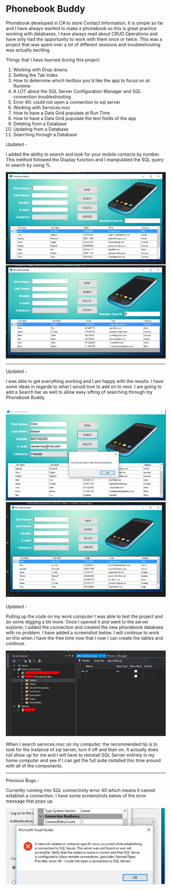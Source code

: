 # Phonebook Buddy

Phonebook developed in C# to store Contact Information. It is simple so far and I have always wanted to make a phonebook so this is great practice working with databases. I have always read about CRUD Operations and have only had the opportunity to work with them once or twice. This was a project that was spent over a lot of different sessions and troubleshooting was actually exciting. 

Things that I have learned during this project
1) Working with Drop downs
2) Setting the Tab Index
3) How to determine which textbox you'd like the app to focus on at Runtime
4) A LOT about the SQL Server Configuration Manager and SQL connection troubleshooting
5) Error 40:  could not open a connection to sql server
6) Working with Services.msc
7) How to have a Data Grid populate at Run Time
8) How to have a Data Grid populate the text fields of the app
9) Deleting from a Database
10) Updating from a Database
11) Searching through a Database

Updated - 

I added the ability to search and look for your mobile contacts by number. This method followed the Display function and I manipulated the SQL query to search by using %. 

![alt text](https://github.com/abelberhane/PhonebookBuddy/blob/master/Images/NumberSH.png?raw=true)
![alt text](https://github.com/abelberhane/PhonebookBuddy/blob/master/Images/SearchSH.png?raw=true)

--------------------------------------------------------------------------------------------------------
Updated - 

I was able to get everything working and I am happy with the results. I have some ideas in regards to what I would love to add on to next. I am going to add a Search bar as well to allow easy sifting of searching through my Phonebook Buddy. 

![alt text](https://github.com/abelberhane/PhonebookBuddy/blob/master/Images/Screenshots/DoneSH.png?raw=true)
![alt text](https://github.com/abelberhane/PhonebookBuddy/blob/master/Images/Screenshots/GridSH.png?raw=true)
---------------------------------------------------------------------------------------------------------

Updated - 

Pulling up the code on my work computer I was able to test the project and do some digging a bit more. Once I opened it and went to the 
server explorer, I added the connection and created the new phonebook database with no problem. I have added a screenshot below. I will continue to work on this when I have the free time now that I now I can create the tables and continue. 

![alt text](https://github.com/abelberhane/PhonebookBuddy/blob/master/Images/Screenshots/WorkingSH.png?raw=true)

When I search services.msc on my computer, the recommended tip is to look for the instance of sql server, turn it off and then on. It actually does not show up for me and I will have to reinstall SQL Server entirely in my home computer and see if I can get the full suite installed this time around with all of the components. 

---------------------------------------------------------------------------------------------------------

Previous Bugs - 

Currently running into SQL connectivity error 40 which means
it cannot establish a connection. I have some screenshots below of the error message that pops up. 

![alt text](https://github.com/abelberhane/PhonebookBuddy/blob/master/Images/Screenshots/Error40SH.png?raw=true)
